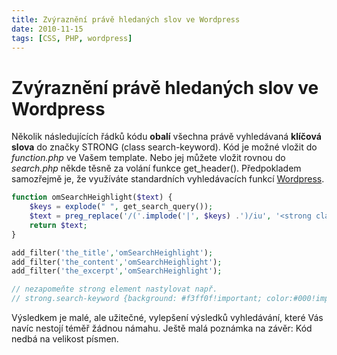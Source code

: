 ```yaml
---
title: Zvýraznění právě hledaných slov ve Wordpress
date: 2010-11-15
tags: [CSS, PHP, wordpress]
---
```


# Zvýraznění právě hledaných slov ve Wordpress

Několik následujících řádků kódu **obalí** všechna právě vyhledávaná **klíčová slova** do značky STRONG (class search-keyword). Kód je možné vložit do *function.php* ve Vašem template. Nebo jej můžete vložit rovnou do *search.php* někde těsně za volání funkce get_header(). Předpokladem samozřejmě je, že využíváte standardních vyhledávacích funkcí [Wordpress](http://codex.wordpress.org/Function_Reference/get_search_form).

```php 
function omSearchHeighlight($text) {
    $keys = explode(" ", get_search_query());
    $text = preg_replace('/('.implode('|', $keys) .')/iu', '<strong class="search-keyword">\0</strong>', $text);
    return $text;
}

add_filter('the_title','omSearchHeighlight');
add_filter('the_content','omSearchHeighlight');
add_filter('the_excerpt','omSearchHeighlight');

// nezapomeňte strong element nastylovat např.
// strong.search-keyword {background: #f3ff0f!important; color:#000!important;}
```

 Výsledkem je malé, ale užitečné, vylepšení výsledků vyhledávání, které Vás navíc nestojí téměř žádnou námahu. Ještě malá poznámka na závěr: Kód nedbá na velikost písmen.

